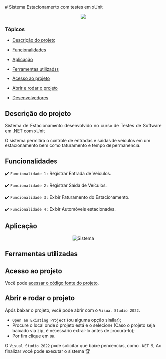 <p align="justify">
# Sistema Estacionamento com testes em xUnit
</p>
<p align="center">
   <img src="http://img.shields.io/static/v1?label=STATUS&message=EM%20FINALISADO&color=RED&style=for-the-badge"/>
</p>

### Tópicos 

- [Descrição do projeto](#descrição-do-projeto)

- [Funcionalidades](#funcionalidades)

- [Aplicação](#aplicação)

- [Ferramentas utilizadas](#ferramentas-utilizadas)

- [Acesso ao projeto](#acesso-ao-projeto)

- [Abrir e rodar o projeto](#abrir-e-rodar-o-projeto)

- [Desenvolvedores](#desenvolvedores)

## Descrição do projeto 

<p align="justify">
 Sistema de Estacionamento desenvolvido no curso de Testes de Software em .NET com xUnit

O sistema permitirá o controle de entradas e saidas de veículos em um estacionamento bem como faturamento e tempo de permanencia.

## Funcionalidades

:heavy_check_mark: `Funcionalidade 1:` Registrar Entrada de Veículos.

:heavy_check_mark: `Funcionalidade 2:` Registrar Saída de Veículos.

:heavy_check_mark: `Funcionalidade 3:` Exibir Faturamento do Estacionamento.

:heavy_check_mark: `Funcionalidade 4:` Exibir Automóveis estacionados.

## Aplicação

<div align="center">

![Sistema](https:)

  </div>

###

## Ferramentas utilizadas


###

## Acesso ao projeto

Você pode [acessar o código fonte do projeto](https://github.com/LucasAlvesM/Sistema-Estacionamento-com-testes-em-xUnit).

## Abrir e rodar o projeto

Após baixar o projeto, você pode abrir com o `Visual Studio 2022`.

- `Open an Existing Project` (ou alguma opção similar);
- Procure o local onde o projeto está e o selecione (Caso o projeto seja baixado via zip, é necessário extraí-lo antes de procurá-lo);
- Por fim clique em `OK`.

O `Visual Studio 2022` pode solicitar que baixe pendencias, como `.NET 5`, Ao finalizar você pode executar o sistema 🏆 
